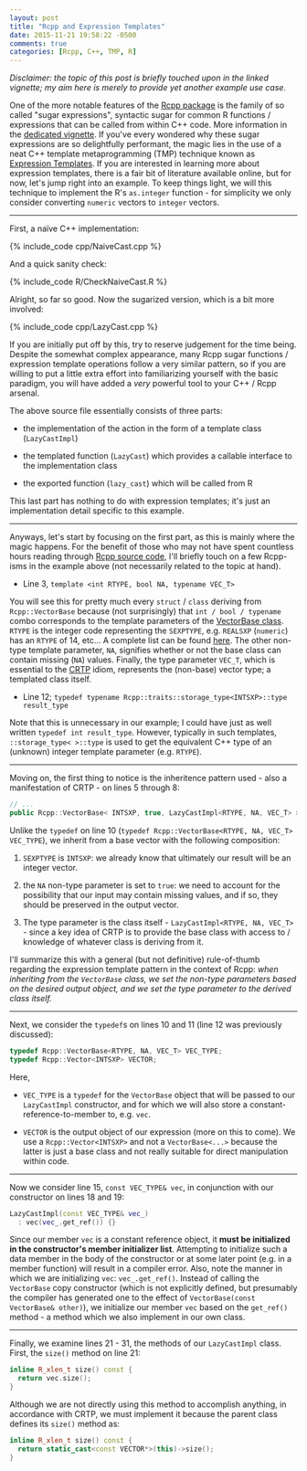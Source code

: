 ```yaml
---
layout: post
title: "Rcpp and Expression Templates"
date: 2015-11-21 19:58:22 -0500
comments: true
categories: [Rcpp, C++, TMP, R] 
---
```

*Disclaimer: the topic of this post is briefly touched upon in the linked vignette; my aim here is merely to provide yet another
example use case.*

One of the more notable features of the [Rcpp package](https://cran.r-project.org/web/packages/Rcpp/vignettes/Rcpp-introduction.pdf) 
is the family of so called "sugar expressions", syntactic sugar for common R functions / expressions that can be called from 
within C++ code. More information in the [dedicated vignette](https://cran.r-project.org/web/packages/Rcpp/vignettes/Rcpp-sugar.pdf). 
If you've every wondered why these sugar expressions are so delightfully performant, the magic lies in the use of a neat C++ 
template metaprogramming (TMP) technique known as [Expression Templates](https://en.wikipedia.org/wiki/Expression_templates). If 
you are interested in learning more about expression templates, there is a fair bit of literature available online, but for now, 
let's jump right into an example. To keep things light, we will this technique to implement the R's `as.integer` 
function - for simplicity we only consider converting `numeric` vectors to `integer` vectors. 

___

First, a naïve C++ implementation:

{% include_code cpp/NaiveCast.cpp %}

And a quick sanity check:

{% include_code R/CheckNaiveCast.R %}

Alright, so far so good. Now the sugarized version, which is a bit more involved: 

{% include_code cpp/LazyCast.cpp %}

If you are initially put off by this, try to reserve judgement for the time being. Despite the somewhat complex appearance, many 
Rcpp sugar functions / expression template operations follow a very similar pattern, so if you are willing to put a 
little extra effort into familiarizing
yourself with the basic paradigm, you will have added a *very* powerful tool to your C++ / Rcpp arsenal. 

The above source file essentially consists of three parts: 

+ the implementation of the action in the form of a template class (`LazyCastImpl`) 

+ the templated function (`LazyCast`) which provides a callable interface 
to the implementation class 

+ the exported function (`lazy_cast`) which will be called from R 

This last part has nothing to do with expression templates; it's just an implementation detail 
specific to this example.

___

Anyways, let's start by focusing on the first part, as this is mainly where the magic happens. For the benefit of 
those who may not have spent countless hours reading through [Rcpp source code](https://github.com/RcppCore/Rcpp/tree/master/inst/include/Rcpp), 
I'll briefly touch on a few Rcpp-isms in the example above (not necessarily related to the topic at hand). 

+ Line 3, `template <int RTYPE, bool NA, typename VEC_T>`

You will see this for pretty much every `struct` / `class` deriving from `Rcpp::VectorBase` because (not surprisingly) 
that `int / bool / typename` combo corresponds to the template parameters of the 
[VectorBase class](https://github.com/RcppCore/Rcpp/blob/master/inst/include/Rcpp/vector/VectorBase.h#L28).
`RTYPE` is the integer code representing the `SEXPTYPE`, e.g. `REALSXP` (`numeric`) has an `RTYPE` of 14,
etc... A complete list can be found [here](http://www.biosino.org/R/R-doc/R-ints/SEXPTYPEs.html). The other 
non-type template parameter, `NA`, signifies whether or not the base class can contain missing (`NA`) values. 
Finally, the type parameter `VEC_T`, which is essential to the 
[CRTP](https://en.wikibooks.org/wiki/More_C%2B%2B_Idioms/Curiously_Recurring_Template_Pattern) 
idiom, represents the (non-base) vector type; a templated class itself. 

+ Line 12; `typedef typename Rcpp::traits::storage_type<INTSXP>::type result_type` 

Note that this is unnecessary in our example; I could have just as well written 
`typedef int result_type`. However, typically in such templates, `::storage_type< >::type` is used to get the equivalent C++ 
type of an (unknown) integer template parameter (e.g. `RTYPE`).  

___

Moving on, the first thing to notice is the inheritence pattern used - also a manifestation of CRTP - on lines 5 through 8: 

``` c++
// ... 
public Rcpp::VectorBase< INTSXP, true, LazyCastImpl<RTYPE, NA, VEC_T> >
```
Unlike the `typedef` on line 10 (`typedef Rcpp::VectorBase<RTYPE, NA, VEC_T> VEC_TYPE`), we inherit from a 
base vector with the following composition: 

1. `SEXPTYPE` is `INTSXP`: we already know that ultimately our result will be an integer vector.

2. the `NA` non-type parameter is set to `true`: we need to account for the possibility that our input may 
contain missing values, and if so, they should be preserved in the output vector.

3. The type parameter is the class itself - `LazyCastImpl<RTYPE, NA, VEC_T>` - since a key idea of CRTP is 
to provide the base class with access to / knowledge of whatever class is deriving from it. 

I'll summarize this with a general (but not definitive) rule-of-thumb regarding the expression template pattern in the 
context of Rcpp: *when inheriting from the `VectorBase` class, we set the non-type parameters based on 
the desired output object, and we set the type parameter to the derived class itself.*

___

Next, we consider the `typedef`s on lines 10 and 11 (line 12 was previously discussed): 

``` c++
typedef Rcpp::VectorBase<RTYPE, NA, VEC_T> VEC_TYPE;
typedef Rcpp::Vector<INTSXP> VECTOR;
``` 
Here, 

+ `VEC_TYPE` is a `typedef` for the `VectorBase` object that will be passed to our `LazyCastImpl` constructor, and for which 
we will also store a constant-reference-to-member to, e.g. `vec`. 

+ `VECTOR` is the output object of our expression (more on this to come). We use a `Rcpp::Vector<INTSXP>` and not 
a `VectorBase<...>` because the latter 
is just a base class and not really suitable for direct manipulation within code. 

___

Now we consider line 15, `const VEC_TYPE& vec`, in conjunction with our constructor on lines 18 and 19: 

``` c++
LazyCastImpl(const VEC_TYPE& vec_)
  : vec(vec_.get_ref()) {}

```

Since our member `vec` is a constant reference object, it **must be initialized in the constructor's member initializer list**. 
Attempting to initialize such a data member in the body of the constructor or at some later point (e.g. in a member function) 
will result in a compiler error. Also, note the manner in which we are initializing `vec`: `vec_.get_ref()`. Instead of calling 
the `VectorBase` copy constructor (which is not explicitly defined, but presumably the compiler has generated one to the effect 
of `VectorBase(const VectorBase& other)`), we initialize our member `vec` based on the `get_ref()` method - a method which we 
also implement in our own class. 

___


Finally, we examine lines 21 - 31, the methods of our `LazyCastImpl` class. First, the `size()` method on line 21: 

``` c++ 
inline R_xlen_t size() const {
  return vec.size();
}
```
Although we are not directly using this method to accomplish anything, in accordance with CRTP, we must implement it because the parent 
class defines its `size()` method as: 

``` c++ 
inline R_xlen_t size() const {
  return static_cast<const VECTOR*>(this)->size();
}
```





   

